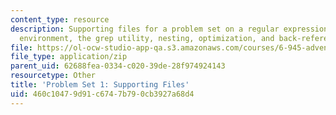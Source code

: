 ```yaml
---
content_type: resource
description: Supporting files for a problem set on a regular expressions, the Scheme
  environment, the grep utility, nesting, optimization, and back-references.
file: https://ol-ocw-studio-app-qa.s3.amazonaws.com/courses/6-945-adventures-in-advanced-symbolic-programming-spring-2009/460c10479d91c6747b790cb3927a68d4_assn01.zip
file_type: application/zip
parent_uid: 62688fea-0334-c020-39de-28f974924143
resourcetype: Other
title: 'Problem Set 1: Supporting Files'
uid: 460c1047-9d91-c674-7b79-0cb3927a68d4
---
```

